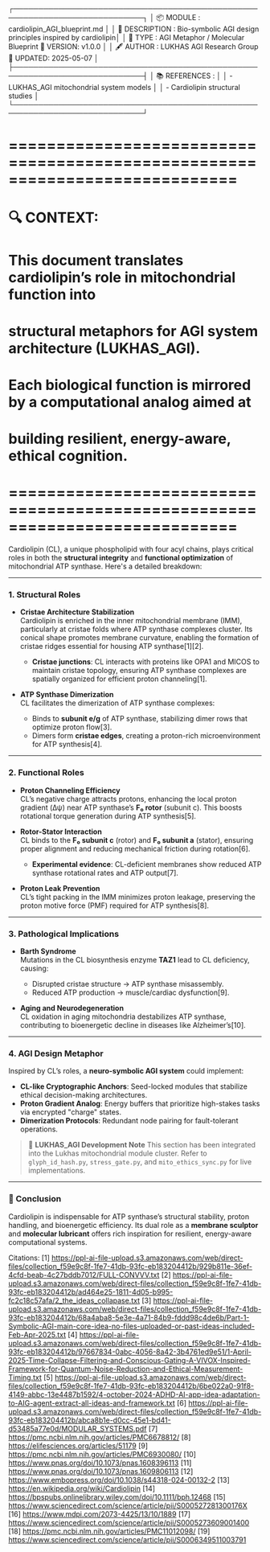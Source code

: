 ┌────────────────────────────────────────────────────────────────────────────┐
│ 📦 MODULE      : cardiolipin_AGI_blueprint.md                              │
│ 🧾 DESCRIPTION : Bio-symbolic AGI design principles inspired by cardiolipin│
│ 🧩 TYPE        : AGI Metaphor / Molecular Blueprint   🔧 VERSION: v1.0.0    │
│ 🖋️ AUTHOR      : LUKHAS AGI Research Group         📅 UPDATED: 2025-05-07    │
├────────────────────────────────────────────────────────────────────────────┤
│ 📚 REFERENCES :                                                             │
│   - LUKHAS_AGI mitochondrial system models                                  │
│   - Cardiolipin structural studies                                         │
└────────────────────────────────────────────────────────────────────────────┘

# ============================================================================
# 🔍 CONTEXT:
# This document translates cardiolipin’s role in mitochondrial function into 
# structural metaphors for AGI system architecture (LUKHAS_AGI).
#
# Each biological function is mirrored by a computational analog aimed at 
# building resilient, energy-aware, ethical cognition.
#
# ============================================================================

Cardiolipin (CL), a unique phospholipid with four acyl chains, plays critical roles in both the **structural integrity** and **functional optimization** of mitochondrial ATP synthase. Here's a detailed breakdown:

---

### **1. Structural Roles**
- **Cristae Architecture Stabilization**  
  Cardiolipin is enriched in the inner mitochondrial membrane (IMM), particularly at cristae folds where ATP synthase complexes cluster. Its conical shape promotes membrane curvature, enabling the formation of cristae ridges essential for housing ATP synthase[1][2].  
  - **Cristae junctions**: CL interacts with proteins like OPA1 and MICOS to maintain cristae topology, ensuring ATP synthase complexes are spatially organized for efficient proton channeling[1].

- **ATP Synthase Dimerization**  
  CL facilitates the dimerization of ATP synthase complexes:  
  - Binds to **subunit e/g** of ATP synthase, stabilizing dimer rows that optimize proton flow[3].  
  - Dimers form **cristae edges**, creating a proton-rich microenvironment for ATP synthesis[4].

---

### **2. Functional Roles**
- **Proton Channeling Efficiency**  
  CL’s negative charge attracts protons, enhancing the local proton gradient (Δψ) near ATP synthase’s **F₀ rotor** (subunit c). This boosts rotational torque generation during ATP synthesis[5].

- **Rotor-Stator Interaction**  
  CL binds to the **F₀ subunit c** (rotor) and **F₀ subunit a** (stator), ensuring proper alignment and reducing mechanical friction during rotation[6].  
  - **Experimental evidence**: CL-deficient membranes show reduced ATP synthase rotational rates and ATP output[7].

- **Proton Leak Prevention**  
  CL’s tight packing in the IMM minimizes proton leakage, preserving the proton motive force (PMF) required for ATP synthesis[8].

---

### **3. Pathological Implications**
- **Barth Syndrome**  
  Mutations in the CL biosynthesis enzyme **TAZ1** lead to CL deficiency, causing:  
  - Disrupted cristae structure → ATP synthase misassembly.  
  - Reduced ATP production → muscle/cardiac dysfunction[9].

- **Aging and Neurodegeneration**  
  CL oxidation in aging mitochondria destabilizes ATP synthase, contributing to bioenergetic decline in diseases like Alzheimer’s[10].

---

### **4. AGI Design Metaphor**  
Inspired by CL’s roles, a **neuro-symbolic AGI system** could implement:  
- **CL-like Cryptographic Anchors**: Seed-locked modules that stabilize ethical decision-making architectures.  
- **Proton Gradient Analog**: Energy buffers that prioritize high-stakes tasks via encrypted "charge" states.  
- **Dimerization Protocols**: Redundant node pairing for fault-tolerant operations.

> 🧬 **LUKHAS_AGI Development Note**
> This section has been integrated into the Lukhas mitochondrial module cluster.
> Refer to `glyph_id_hash.py`, `stress_gate.py`, and `mito_ethics_sync.py` for live implementations.

---

### **🧠 Conclusion**  
Cardiolipin is indispensable for ATP synthase’s structural stability, proton handling, and bioenergetic efficiency. Its dual role as a **membrane sculptor** and **molecular lubricant** offers rich inspiration for resilient, energy-aware computational systems.

Citations:
[1] https://ppl-ai-file-upload.s3.amazonaws.com/web/direct-files/collection_f59e9c8f-1fe7-41db-93fc-eb183204412b/929b811e-36ef-4cfd-beab-4c27bddb7012/FULL-CONVVV.txt
[2] https://ppl-ai-file-upload.s3.amazonaws.com/web/direct-files/collection_f59e9c8f-1fe7-41db-93fc-eb183204412b/ad464e25-1811-4d05-b995-fc2c18c57afa/2_the_ideas_collapase.txt
[3] https://ppl-ai-file-upload.s3.amazonaws.com/web/direct-files/collection_f59e9c8f-1fe7-41db-93fc-eb183204412b/68a4aba8-5e3e-4a71-84b9-fddd98c4de6b/Part-1-Symbolic-AGI-main-core-idea-no-files-uploaded-or-past-ideas-included-Feb-Apr-2025.txt
[4] https://ppl-ai-file-upload.s3.amazonaws.com/web/direct-files/collection_f59e9c8f-1fe7-41db-93fc-eb183204412b/97667834-0abc-4056-8a42-3b4761ed9e51/1-April-2025-Time-Collapse-Filtering-and-Conscious-Gating-A-VIVOX-Inspired-Framework-for-Quantum-Noise-Reduction-and-Ethical-Measurement-Timing.txt
[5] https://ppl-ai-file-upload.s3.amazonaws.com/web/direct-files/collection_f59e9c8f-1fe7-41db-93fc-eb183204412b/6be022a0-91f8-4149-abbc-13e4487b1592/4-october-2024-ADHD-AI-app-idea-adaptation-to-AIG-agent-extract-all-ideas-and-framework.txt
[6] https://ppl-ai-file-upload.s3.amazonaws.com/web/direct-files/collection_f59e9c8f-1fe7-41db-93fc-eb183204412b/abca8b1e-d0cc-45e1-bd41-d53485a77e0d/MODULAR_SYSTEMS.pdf
[7] https://pmc.ncbi.nlm.nih.gov/articles/PMC6678812/
[8] https://elifesciences.org/articles/51179
[9] https://pmc.ncbi.nlm.nih.gov/articles/PMC6930080/
[10] https://www.pnas.org/doi/10.1073/pnas.1608396113
[11] https://www.pnas.org/doi/10.1073/pnas.1609806113
[12] https://www.embopress.org/doi/10.1038/s44318-024-00132-2
[13] https://en.wikipedia.org/wiki/Cardiolipin
[14] https://bpspubs.onlinelibrary.wiley.com/doi/10.1111/bph.12468
[15] https://www.sciencedirect.com/science/article/pii/S000527281300176X
[16] https://www.mdpi.com/2073-4425/13/10/1889
[17] https://www.sciencedirect.com/science/article/pii/S0005273609001400
[18] https://pmc.ncbi.nlm.nih.gov/articles/PMC11012098/
[19] https://www.sciencedirect.com/science/article/pii/S0006349511003791

